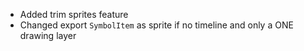 - Added trim sprites feature
- Changed export `SymbolItem` as sprite if no timeline and only a ONE drawing layer